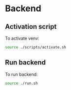 # Backend


## Activation script

To activate venv:

```bash
source ./scripts/activate.sh
```

## Run backend

To run backend:

```bash
source ./run.sh
```

